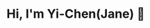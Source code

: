 # Hi, I'm Yi-Chen(Jane) 🙌

<!--
**supershortjane/supershortjane** is a ✨ _special_ ✨ repository because its `README.md` (this file) appears on your GitHub profile.

I'm **Yi-Chen**, an aspiring Business analyst with a passion for **business strategy**, **Performance Analysis** and **risk managment**.<br/>

Featured Projects<br/>
📌[link to Google!](http://google.com)


About me:<br/>
💻My latest analysis work is [link to Google!](http://google.com)<br/>
📊Check my latest visualization on [Tableau](https://public.tableau.com/profile/.13837625#!/)<br/>
👧Know more about me on [Linkedin](https://www.linkedin.com/in/yi-chen-chiou-a80212127/)<br/>
